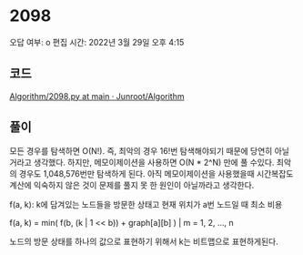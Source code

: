 # 2098

오답 여부: o
편집 시간: 2022년 3월 29일 오후 4:15

## 코드

[Algorithm/2098.py at main · Junroot/Algorithm](https://github.com/Junroot/Algorithm/blob/main/baekjoon/2098.py)

## 풀이

모든 경우를 탐색하면 O(N!). 즉, 최악의 경우 16!번 탐색해야되기 때문에 당연히 아닐거라고 생각했다. 하지만, 메모이제이션을 사용하면 O(N * 2^N) 만에 풀 수있다. 최악의 경우도 1,048,576번만 탐색하게 된다. 아직 메모이제이션을 사용했을때 시간복잡도 계산에 익숙하지 않은 것이 문제를 풀지 못 한 원인이 아닐까라고 생각한다.

f(a, k): k에 담겨있는 노드들을 방문한 상태고 현재 위치가 a번 노드일 때 최소 비용

f(a, k) = min( f(b, (k | 1 << b)) + graph[a][b] ) | m = 1, 2, ..., n

노드의 방문 상태를 하나의 값으로 표현하기 위해서 k는 비트맵으로 표현하게된다.